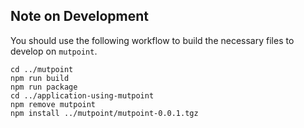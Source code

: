 ## Note on Development

You should use the following workflow to build the necessary files to develop on `mutpoint`.

```shell
cd ../mutpoint
npm run build
npm run package
cd ../application-using-mutpoint
npm remove mutpoint
npm install ../mutpoint/mutpoint-0.0.1.tgz
```

